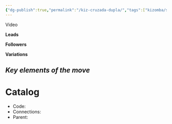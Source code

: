```yaml
---
{"dg-publish":true,"permalink":"/kiz-cruzada-dupla/","tags":["kizomba/step","todo"],"created":"2025-01-29T15:12:23.199-05:00","updated":"2025-06-05T09:17:10.943-04:00"}
---
```



Video

**Leads**

**Followers**

**Variations**

*Key elements of the move*
- 

# Catalog

- Code: 
- Connections: 
- Parent: 